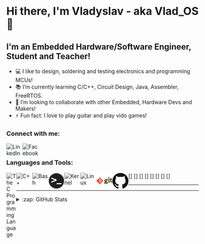 # Hi there, I'm Vladyslav - aka Vlad_OS👋

## I'm an Embedded Hardware/Software Engineer, Student and Teacher!

- 💻 I like to design, soldering and testing electronics and programming MCUs!
- 📚 I’m currently learning C/C++, Circuit Design, Java, Assembler, FreeRTOS.
- 👯 I’m looking to collaborate with other Embedded, Hardware Devs and Makers!
- ⚡ Fun fact: I love to play guitar and play vido games!


### Connect with me:
[<img align="left" alt="LinkedIn" width="42px" src="https://cdn.jsdelivr.net/npm/simple-icons@v3/icons/linkedin.svg" />][linkedin]
[<img align="left" alt="Facebook" width="42px" src="https://cdn.icon-icons.com/icons2/1/PNG/256/social_facebook_fb_35.png" />][facebook]

<br />

### Languages and Tools:

[<img align="left" alt="The C Programming Language" width="26px" src="https://cdn.icon-icons.com/icons2/2415/PNG/512/c_original_logo_icon_146611.png" />]
[<img align="left" alt="C++" width="42px" src="https://cdn.icon-icons.com/icons2/2148/PNG/512/c_icon_132529.png" />]
[<img align="left" alt="Bash" width="42px" src="https://cdn.icon-icons.com/icons2/2699/PNG/512/gnu_bash_logo_icon_170080.png" />]
[<img align="left" alt="Terminal" width="42px" src="https://raw.githubusercontent.com/github/explore/80688e429a7d4ef2fca1e82350fe8e3517d3494d/topics/terminal/terminal.png" />]
[<img align="left" alt="Kernel" width="42px" src="https://cdn.icon-icons.com/icons2/151/PNG/256/kernel_photoshop_filetypes_21686.png" />]
[<img align="left" alt="Linux" width="42px" src="https://cdn.icon-icons.com/icons2/195/PNG/256/OS_Linux_23399.png" />]
[<img align="left" alt="Git" width="42px" src="https://raw.githubusercontent.com/github/explore/80688e429a7d4ef2fca1e82350fe8e3517d3494d/topics/git/git.png" />]
[<img align="left" alt="GitHub" width="42px" src="https://raw.githubusercontent.com/github/explore/78df643247d429f6cc873026c0622819ad797942/topics/github/github.png" />]



---


---

</details>

<details>
  <summary>:zap: GitHub Stats</summary>

  <img align="left" alt="codeSTACKr's GitHub Stats" src="https://github-readme-stats.codestackr.vercel.app/api?username=codeSTACKr&show_icons=true&hide_border=true" />

</details>

[linkedin]: https://linkedin.com/in/vladyslav-bobrykov
[facebook]: https://www.facebook.com/vladyslav.bobrykov
